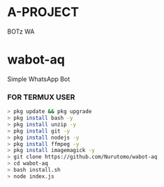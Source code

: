# A-PROJECT
BOTz WA
# wabot-aq
Simple WhatsApp Bot

### FOR TERMUX USER
```bash
> pkg update && pkg upgrade
> pkg install bash -y
> pkg install unzip -y
> pkg install git -y
> pkg install nodejs -y
> pkg install ffmpeg -y
> pkg install imagemagick -y
> git clone https://github.com/Nurutomo/wabot-aq
> cd wabot-aq
> bash install.sh
> node index.js
```
